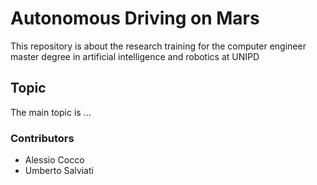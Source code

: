 # Autonomous Driving on Mars

This repository is about the research training for the computer engineer master degree in artificial intelligence and robotics at UNIPD

## Topic
The main topic is ...

### Contributors
- Alessio Cocco
- Umberto Salviati
